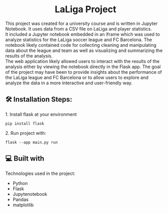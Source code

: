 <h1 align="center" id="title">LaLiga Project</h1>

<p id="description">This project was created for a university course and is written in Jupyter Notebook. It uses data from a CSV file on LaLiga and player statistics.<br>It included a Jupyter notebook embedded in an iframe which was used to analyze statistics for the LaLiga soccer league and FC Barcelona. The notebook likely contained code for collecting cleaning and manipulating data about the league and team as well as visualizing and summarizing the results of the analysis.<br>The web application likely allowed users to interact with the results of the analysis either by viewing the notebook directly in the Flask app. The goal of the project may have been to provide insights about the performance of the LaLiga league and FC Barcelona or to allow users to explore and analyze the data in a more interactive and user-friendly way.</p>

<h2>🛠️ Installation Steps:</h2>

<p>1. Install flask at your environment</p>

```
pip install flask
```

<p>2. Run project with:</p>

```
flask --app main.py run
```

  
  
<h2>💻 Built with</h2>

Technologies used in the project:

*   Python
*   Flask
*   Jupytenotebook
*   Pandas
*   matplotlib
